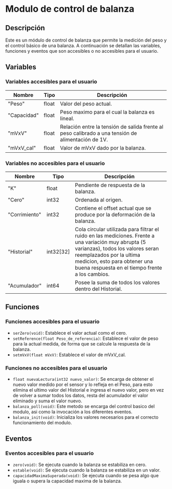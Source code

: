 # Modulo de control de balanza

## Descripción
Este es un módulo de control de balanza que permite la medición del peso y el control básico de una balanza. A continuación se detallan las variables, funciones y eventos que son accesibles o no accesibles para el usuario.

## Variables

### Variables accesibles para el usuario

Nombre | Tipo | Descripción
-------|------|-------------
"Peso" | float | Valor del peso actual.
"Capacidad" | float | Peso maximo para el cual la balanza es lineal.
"mVxV" | float | Relación entre la tensión de salida frente al peso calibrado a una tensión de alimentación de 1V.
"mVxV_cal" | float | Valor de mVxV dado por la balanza.

### Variables no accesibles para el usuario

Nombre | Tipo | Descripción
-------|------|-------------
"K" | float | Pendiente de respuesta de la balanza.
"Cero" | int32 | Ordenada al origen.
"Corrimiento" | int32 | Contiene el offset actual que se produce por la deformación de la balanza.
"Historial" | int32[32] | Cola circular utilizada para filtrar el ruido en las mediciones. Frente a una variación muy abrupta (5 varianzas), todos los valores seran reemplazados por la ultima medicion, esto para obtener una buena respuesta en el tiempo frente a los cambios.
"Acumulador" | int64 | Posee la suma de todos los valores dentro del Historial.

## Funciones

### Funciones accesibles para el usuario

- `serZero(void)`: Establece el valor actual como el cero.
- `setReference(float Peso_de_referencia)`: Establece el valor de peso para la actual medida, de forma que se calcule la respuesta de la balanza.
- `setmVxV(float mVxV)`: Establece el valor de mVxV_cal.

### Funciones no accesibles para el usuario
 
- `float nuevaLectura(int32 nuevo_valor)`: Se encarga de obtener el nuevo valor medido por el sensor y lo refleja en el Peso, para esto elimina el ultimo valor del Historial e ingresa el nuevo valor, pero en vez de volver a sumar todos los datos, resta del acumulador el valor eliminado y suma el valor nuevo.
- `balanza_poll(void)`: Este metodo se encarga del control basico del modulo, asi como la invocación a los diferentes eventos.
- `balanza_init(void)`: Inicializa los valores necesarios para el correcto funcionamiento del modulo.

## Eventos

### Eventos accesibles para el usuario

- `zero(void)`: Se ejecuta cuando la balanza se estabiliza en cero.
- `estable(void)`: Se ejecuta cuando la balanza se estabiliza en un valor.
- `capacidadMaximaSuperada(void)`: Se ejecuta cuando se pesa algo que iguala o supera la capacidad maxima de la balanza.